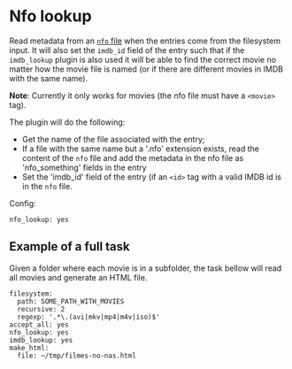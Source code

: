 # Nfo lookup

Read metadata from an [`nfo` file](http://kodi.wiki/view/NFO_files) when the entries come from the filesystem input. It will also set the
`imdb_id` field of the entry such that if the `imdb_lookup` plugin is also used it will be able to find the correct movie no matter how the movie file is named (or if there are different movies in IMDB with the same name).

**Note**: Currently it only works for movies (the nfo file must have a `<movie>`
tag).

The plugin will do the following:

- Get the name of the file associated with the entry;
- If a file with the same name but a '.nfo' extension exists, read the content of the `nfo` file and add the metadata in the nfo file as 'nfo_something' fields in the entry
- Set the 'imdb_id' field of the entry (if an `<id>` tag with a valid IMDB id is in the `nfo` file.

Config:

```
nfo_lookup: yes
```


Example of a full task
----------------------

Given a folder where each movie is in a subfolder, the task bellow will read all movies and generate an HTML file.

```
filesystem:
  path: SOME_PATH_WITH_MOVIES
  recursive: 2
  regexp: '.*\.(avi|mkv|mp4|m4v|iso)$'
accept_all: yes
nfo_lookup: yes
imdb_lookup: yes
make_html:
  file: ~/tmp/filmes-no-nas.html
```


